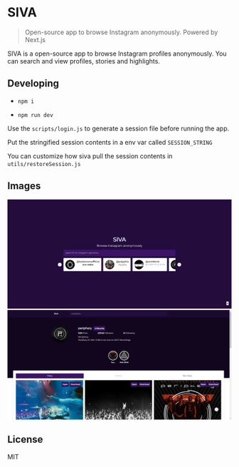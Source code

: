 # SIVA

> Open-source app to browse Instagram anonymously. Powered by Next.js

SIVA is a open-source app to browse Instagram profiles anonymously. You can search and view profiles, stories and highlights.

## Developing

- `npm i`

- `npm run dev`

Use the `scripts/login.js` to generate a session file before running the app.

Put the stringified session contents in a env var called `SESSION_STRING`

You can customize how siva pull the session contents in `utils/restoreSession.js`

## Images

![Index](./.github/image1.png)
![Profile](./.github/image2.png)

## License

MIT